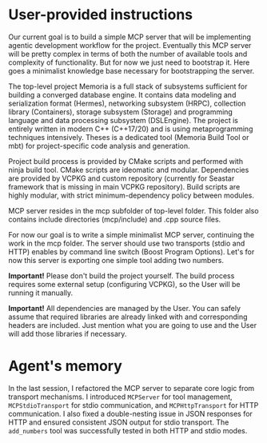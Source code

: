 # User-provided instructions

Our current goal is to build a simple MCP server that will be implementing agentic development workflow for the project. Eventually this MCP server will be pretty complex in terms of both the number of available tools and complexity of functionality. But for now we just need to bootstrap it. Here goes a minimalist knowledge base necessary for bootstrapping the server.

The top-level project Memoria is a full stack of subsystems sufficient for building a converged database engine. It contains data modeling and serialization format (Hermes), networking subsystem (HRPC), collection library (Containers), storage subsystem (Storage) and programming language and data processing subsystem (DSLEngine). The project is entirely written in modern C++ (C++17/20) and is using metaprogramming techniques intensively. Theses is a dedicated tool (Memoria Build Tool or mbt) for project-specific code analysis and generation.

Project build process is provided by CMake scripts and performed with ninja build tool. CMake scripts are ideomatic and modular. Dependencies are provided by VCPKG and custom repository (currently for Seastar framework that is missing in main VCPKG repository). Build scripts are highly modular, with strict minimum-dependency policy between modules.

MCP server resides in the mcp subfolder of top-level folder. This folder also contains include directories (mcp/include) and .cpp source files. 

For now our goal is to write a simple minimalist MCP server, continuing the work in the mcp folder. The server should use two transports (stdio and HTTP) enables by command line switch (Boost Program Options). Let's for now this server is exporting one simple tool adding two numbers. 

**Important!** Please don't build the project yourself. The build process requires some external setup (configuring VCPKG), so the User will be running it manually.

**Important!** All dependencies are managed by the User. You can safely assume that required libraries are already linked with and corresponding headers are included. Just mention what you are going to use and the User will add those libraries if necessary.

# Agent's memory

In the last session, I refactored the MCP server to separate core logic from transport mechanisms. I introduced `MCPServer` for tool management, `MCPStdioTransport` for stdio communication, and `MCPHttpTransport` for HTTP communication. I also fixed a double-nesting issue in JSON responses for HTTP and ensured consistent JSON output for stdio transport. The `add_numbers` tool was successfully tested in both HTTP and stdio modes.